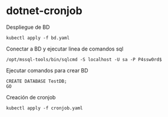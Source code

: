 # dotnet-cronjob

Despliegue de BD

	kubectl apply -f bd.yaml

Conectar a BD y ejecutar linea de comandos sql

	/opt/mssql-tools/bin/sqlcmd -S localhost -U sa -P P4ssw0rd$

Ejecutar comandos para crear BD

	CREATE DATABASE TestDB;
	GO

Creación de cronjob

	kubectl apply -f cronjob.yaml

